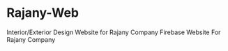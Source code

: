 # Rajany-Web
Interior/Exterior Design Website for Rajany Company
Firebase Website For Rajany Company
